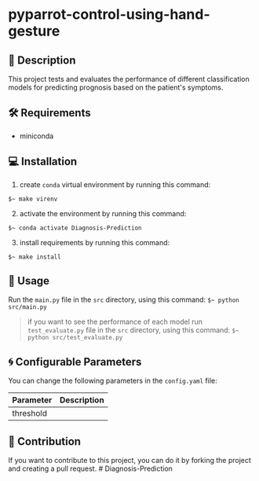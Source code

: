 # pyparrot-control-using-hand-gesture

## 📖 Description

This project tests and evaluates the performance of different classification models for predicting prognosis based on the 
patient's symptoms.

## 🛠️ Requirements

- miniconda

## 💻 Installation

1. create `conda` virtual environment by running this command:

```
$~ make virenv
```

2. activate the environment by running this command:

```
$~ conda activate Diagnosis-Prediction
```

3. install requirements by running this command:

```
$~ make install
```

## 📑 Usage

Run the `main.py` file in the `src` directory, using this command:
    ```
    $~ python src/main.py
    ```

> if you want to see the performance of each model run `test_evaluate.py` file in the `src` directory, using this command:
    ```
    $~ python src/test_evaluate.py
    ```

## 🌀 Configurable Parameters

You can change the following parameters in the `config.yaml` file:

| Parameter | Description |
|--|--|
|threshold |


## 🔼 Contribution

If you want to contribute to this project, you can do it by forking the project and creating a pull request.
#   D i a g n o s i s - P r e d i c t i o n  
 